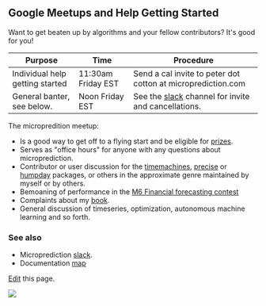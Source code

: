 ## Google Meetups and Help Getting Started

Want to get beaten up by algorithms and your fellow contributors? It's good for you!

 | Purpose                                                   | Time                | Procedure                                                    |
 |-----------------------------------------------------------|---------------------|--------------------------------------------------------------|
 | Individual help getting started                           |  11:30am Friday EST | Send a cal invite to peter dot cotton at microprediction.com |
 | General banter, see below.                                |  Noon Friday EST    | See the [slack](https://microprediction.github.io/microprediction/slack.html) channel for invite and cancellations.                                              |
 
The micropredition meetup:

 - Is a good way to get off to a flying start and be eligible for [prizes](https://microprediction.github.io/microprediction/prizes.html).
 - Serves as "office hours" for anyone with any questions about microprediction. 
 - Contributor or user discussion for the [timemachines](https://github.com/microprediction/timemachines), [precise](https://github.com/microprediction/precise) or [humpday](https://github.com/microprediction/humpday) packages, or others in the approximate genre maintained by myself or by others. 
 - Bemoaning of performance in the [M6 Financial forecasting contest](https://m6competition.com/Leaderboard)
 - Complaints about my [book](https://github.com/microprediction/building_an_open_ai_network/issues).
 - General discussion of timeseries, optimization, autonomous machine learning and so forth.   

### See also 

 - Microprediction [slack](https://microprediction.github.io/microprediction/slack.html). 
 - Documentation [map](https://microprediction.github.io/microprediction/map.html)

[Edit](https://github.com/microprediction/microprediction/blob/master/docs/meet.md) this page. 
    

 ![](https://github.com/microprediction/microprediction/blob/master/docs/assets/images/cotton_microprediction_3d_down.png)



 
